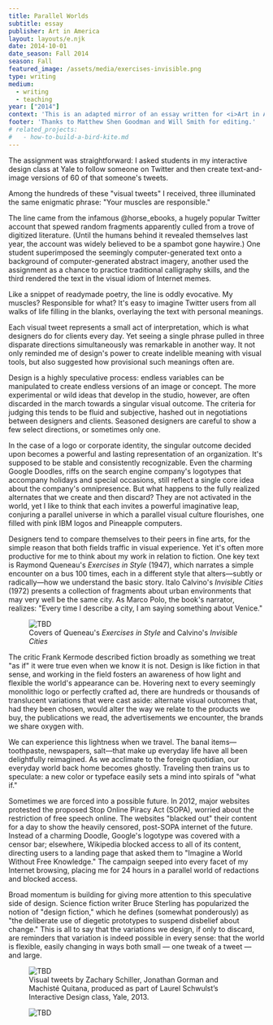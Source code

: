 ```yaml
---
title: Parallel Worlds
subtitle: essay
publisher: Art in America
layout: layouts/e.njk
date: 2014-10-01
date_season: Fall 2014
season: Fall
featured_image: /assets/media/exercises-invisible.png
type: writing
medium:
  - writing
  - teaching
year: ["2014"]
context: 'This is an adapted mirror of an essay written for <i>Art in America</i> originally published in the October 2014 print edition.'
footer: 'Thanks to Matthew Shen Goodman and Will Smith for editing.'
# related_projects:
#   - how-to-build-a-bird-kite.md
---
```


<!-- ## Does every graphic design create a parallel world? -->

The assignment was straightforward: I asked students in my interactive design class at Yale to follow someone on Twitter and then create text-and-image versions of 60 of that someone's tweets.

Among the hundreds of these "visual tweets" I received, three illuminated the same enigmatic phrase: "Your muscles are responsible."

The line came from the infamous @horse_ebooks, a hugely popular Twitter account that spewed random fragments apparently culled from a trove of digitized literature. (Until the humans behind it revealed themselves last year, the account was widely believed to be a spambot gone haywire.) One student superimposed the seemingly computer-generated text onto a background of computer-generated abstract imagery, another used the assignment as a chance to practice traditional calligraphy skills, and the third rendered the text in the visual idiom of Internet memes.

Like a snippet of readymade poetry, the line is oddly evocative. My muscles? Responsible for what? It's easy to imagine Twitter users from all walks of life filling in the blanks, overlaying the text with personal meanings.

Each visual tweet represents a small act of interpretation, which is what designers do for clients every day. Yet seeing a single phrase pulled in three disparate directions simultaneously was remarkable in another way. It not only reminded me of design's power to create indelible meaning with visual tools, but also suggested how provisional such meanings often are.

Design is a highly speculative process: endless variables can be manipulated to create endless versions of an image or concept. The more experimental or wild ideas that develop in the studio, however, are often discarded in the march towards a singular visual outcome. The criteria for judging this tends to be fluid and subjective, hashed out in negotiations between designers and clients. Seasoned designers are careful to show a few select directions, or sometimes only one.

In the case of a logo or corporate identity, the singular outcome decided upon becomes a powerful and lasting representation of an organization. It's supposed to be stable and consistently recognizable. Even the charming Google Doodles, riffs on the search engine company's logotypes that accompany holidays and special occasions, still reflect a single core idea about the company's omnipresence. But what happens to the fully realized alternates that we create and then discard? They are not activated in the world, yet I like to think that each invites a powerful imaginative leap, conjuring a parallel universe in which a parallel visual culture flourishes, one filled with pink IBM logos and Pineapple computers.

Designers tend to compare themselves to their peers in fine arts, for the simple reason that both fields traffic in visual experience. Yet it's often more productive for me to think about my work in relation to fiction. One key text is Raymond Queneau's <i>Exercises in Style</i> (1947), which narrates a simple encounter on a bus 100 times, each in a different style that alters—subtly or radically—how we understand the basic story. Italo Calvino's <i>Invisible Cities</i> (1972) presents a collection of fragments about urban environments that may very well be the same city. As Marco Polo, the book's narrator, realizes: "Every time I describe a city, I am saying something about Venice."

<figure>
    <img src="/assets/media/exercises-invisible.png" alt="TBD">
    <figcaption>
      <div>Covers of Queneau's <i>Exercises in Style</i> and Calvino's <i>Invisible Cities</i></div>
    </figcaption>
</figure>

The critic Frank Kermode described fiction broadly as something we treat "as if" it were true even when we know it is not. Design is like fiction in that sense, and working in the field fosters an awareness of how light and flexible the world's appearance can be. Hovering next to every seemingly monolithic logo or perfectly crafted ad, there are hundreds or thousands of translucent variations that were cast aside: alternate visual outcomes that, had they been chosen, would alter the way we relate to the products we buy, the publications we read, the advertisements we encounter, the brands we share oxygen with.

We can experience this lightness when we travel. The banal items—toothpaste, newspapers, salt—that make up everyday life have all been delightfully reimagined. As we acclimate to the foreign quotidian, our everyday world back home becomes ghostly. Traveling then trains us to speculate: a new color or typeface easily sets a mind into spirals of "what if."

Sometimes we are forced into a possible future. In 2012, major websites protested the proposed Stop Online Piracy Act (SOPA), worried about the restriction of free speech online. The websites "blacked out" their content for a day to show the heavily censored, post-SOPA internet of the future. Instead of a charming Doodle, Google's logotype was covered with a censor bar; elsewhere, Wikipedia blocked access to all of its content, directing users to a landing page that asked them to "Imagine a World Without Free Knowledge." The campaign seeped into every facet of my Internet browsing, placing me for 24 hours in a parallel world of redactions and blocked access.

Broad momentum is building for giving more attention to this speculative side of design. Science fiction writer Bruce Sterling has popularized the notion of "design fiction," which he defines (somewhat ponderously) as "the deliberate use of diegetic prototypes to suspend disbelief about change." This is all to say that the variations we design, if only to discard, are reminders that variation is indeed possible in every sense: that the world is flexible, easily changing in ways both small — one tweak of a tweet — and large.

<figure>
    <img src="/assets/media/muscles.png" alt="TBD">
    <figcaption>
    Visual tweets by Zachary Schiller, Jonathan Gorman and Machisté Quitana, produced as part of Laurel Schwulst’s Interactive Design class, Yale, 2013.
    </figcaption>
</figure>

<figure class="small">
    <img src="/assets/media/magazine-parallel.png" alt="TBD">
</figure>

<!-- <figure>
    <img src="/assets/media/magazine-parallel.png">
</figure> -->

